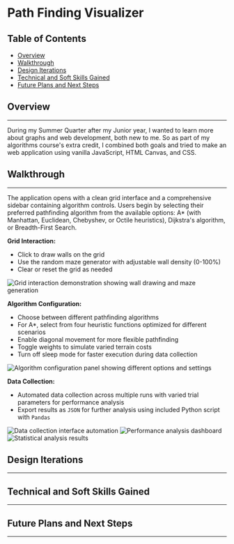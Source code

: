 # Path Finding Visualizer

<!-- For single image (existing) -->
<!-- 
<div class="walkthrough-section">
  <div class="walkthrough-content">...</div>
  <div class="walkthrough-media">
    <img src="..." alt="...">
  </div>
</div> 
-->

<!-- For multiple images (new) -->
<!-- 
<div class="walkthrough-section multiple">
  <div class="walkthrough-content">...</div>
  <div class="walkthrough-media-multiple">
    <img src="..." alt="...">
    <img src="..." alt="...">
    <img src="..." alt="...">
  </div>
</div> 
-->

## Table of Contents

- [Overview](#overview)
- [Walkthrough](#walkthrough)
- [Design Iterations](#design-iterations)
- [Technical and Soft Skills Gained](#technical-and-soft-skills-gained)
- [Future Plans and Next Steps](#future-plans-and-next-steps)

## Overview

---

During my Summer Quarter after my Junior year, I wanted to learn more about graphs and web development, both new to me. So as part of my algorithms course's extra credit, I combined both goals and tried to make an web application using vanilla JavaScript, HTML Canvas, and CSS.

## Walkthrough

---

The application opens with a clean grid interface and a comprehensive sidebar containing algorithm controls. Users begin by selecting their preferred pathfinding algorithm from the available options: A* (with Manhattan, Euclidean, Chebyshev, or Octile heuristics), Dijkstra's algorithm, or Breadth-First Search.

<div class="walkthrough-section">
    <div class="walkthrough-content">

**Grid Interaction:**

- Click to draw walls on the grid
- Use the random maze generator with adjustable wall density (0-100%)
- Clear or reset the grid as needed

</div>
<div class="walkthrough-media">
<img src="/path-finding-visualizer/image-1-1.gif" alt="Grid interaction demonstration showing wall drawing and maze generation" />
</div>
</div>

<div class="walkthrough-section">
<div class="walkthrough-content">

**Algorithm Configuration:**

- Choose between different pathfinding algorithms
- For A*, select from four heuristic functions optimized for different scenarios
- Enable diagonal movement for more flexible pathfinding
- Toggle weights to simulate varied terrain costs
- Turn off sleep mode for faster execution during data collection

</div>
<div class="walkthrough-media">
<img src="/path-finding-visualizer/image-1-2.gif" alt="Algorithm configuration panel showing different options and settings" />
</div>
</div>

<div class="walkthrough-section multiple">
<div class="walkthrough-content">

**Data Collection:**

- Automated data collection across multiple runs with varied trial parameters for performance analysis
- Export results as `JSON` for further analysis using included Python script with `Pandas`

</div>
<div class="walkthrough-media-multiple">

<img src="/path-finding-visualizer/image-1-3.gif" alt="Data collection interface automation">
<img src="/path-finding-visualizer/image-1-4.png" alt="Performance analysis dashboard">
<img src="/path-finding-visualizer/image-1-5.png" alt="Statistical analysis results">

</div>
</div>


## Design Iterations

---

<!-- **Initial Implementation:**
Started with a basic grid system and simple A* algorithm implementation using Manhattan distance heuristic. The early version focused on core pathfinding functionality without visual feedback.

**Algorithm Expansion:**
Added support for multiple algorithms (Dijkstra's, BFS) and implemented four different heuristic functions for A*: Manhattan (city-block distance), Euclidean (straight-line distance), Chebyshev (chessboard distance), and Octile (optimized for 8-directional movement).

**User Interface Development:**
Evolved from a minimal interface to a comprehensive sidebar with algorithm selection, performance metrics, and configuration options. Added visual feedback through color-coded nodes and smooth animations.

**Performance Analysis Integration:**
Incorporated data collection capabilities and statistical analysis tools. Developed Python scripts for generating comparative performance graphs across different wall densities and algorithm configurations.

**Optimization Features:**
Added debug mode, sleep toggle for faster data collection, weight system for terrain simulation, and image export functionality for documentation purposes. -->

## Technical and Soft Skills Gained

---

<!-- **Frontend Development:**

- Vanilla JavaScript programming without frameworks
- HTML5 Canvas manipulation and rendering
- CSS styling and responsive design principles
- Event handling and user interaction management

**Algorithm Implementation:**

- Deep understanding of pathfinding algorithms (A*, Dijkstra's, BFS)
- Heuristic function design and optimization
- Data structures usage (priority queues, sets, arrays)
- Algorithm complexity analysis and performance optimization

**Data Analysis:**

- Python programming for statistical analysis
- Matplotlib and Pandas for data visualization
- JSON data handling and file operations
- Comparative performance analysis methodologies

**Project Management:**

- Git version control and GitHub Pages deployment
- Documentation writing and README creation
- Code organization and modular design
- Testing and debugging methodologies

**Problem-Solving:**

- Algorithm comparison and evaluation techniques
- Performance bottleneck identification and resolution
- User experience design for educational tools -->

## Future Plans and Next Steps

---
<!-- 
**Algorithm Enhancements:**

- Implement additional pathfinding algorithms (Jump Point Search, Theta*)
- Add bidirectional search capabilities
- Introduce dynamic pathfinding for moving obstacles

**Advanced Features:**

- Weighted terrain types with visual representation
- Maze solving competitions with leaderboards
- Algorithm racing mode with side-by-side comparison
- 3D pathfinding visualization

**Educational Improvements:**

- Step-by-step algorithm explanation overlay
- Interactive tutorials for each algorithm
- Complexity analysis display
- Algorithm comparison charts integrated into the interface

**Technical Optimizations:**

- WebGL implementation for larger grids
- Web Workers for background algorithm processing
- Enhanced mobile responsiveness
- Improved performance for real-time analysis

**Data Analysis Expansion:**

- Machine learning integration for heuristic optimization
- Automated maze generation with specific characteristics
- Statistical significance testing for algorithm comparisons
- Export functionality for academic research -->
